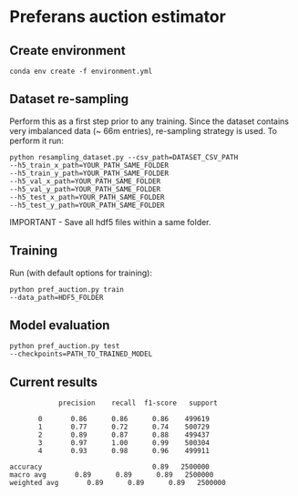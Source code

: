 # Preferans auction estimator

## Create environment
```
conda env create -f environment.yml
```

## Dataset re-sampling
Perform this as a first step prior to any training.
Since the dataset contains very imbalanced data (~ 66m entries), re-sampling strategy is used. To perform it run:
```
python resampling_dataset.py --csv_path=DATASET_CSV_PATH 
--h5_train_x_path=YOUR_PATH_SAME_FOLDER
--h5_train_y_path=YOUR_PATH_SAME_FOLDER 
--h5_val_x_path=YOUR_PATH_SAME_FOLDER 
--h5_val_y_path=YOUR_PATH_SAME_FOLDER 
--h5_test_x_path=YOUR_PATH_SAME_FOLDER
--h5_test_y_path=YOUR_PATH_SAME_FOLDER
```
IMPORTANT - Save all hdf5 files within a same folder.

## Training
Run (with default options for training):
```
python pref_auction.py train
--data_path=HDF5_FOLDER
```

## Model evaluation
```
python pref_auction.py test
--checkpoints=PATH_TO_TRAINED_MODEL
```

## Current results
                precision    recall  f1-score   support

           0       0.86      0.86      0.86    499619
           1       0.77      0.72      0.74    500729
           2       0.89      0.87      0.88    499437
           3       0.97      1.00      0.99    500304
           4       0.93      0.98      0.96    499911

    accuracy                           0.89   2500000
    macro avg       0.89      0.89      0.89   2500000
    weighted avg       0.89      0.89      0.89   2500000
